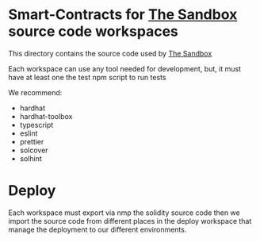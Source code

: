 # Smart-Contracts for [The Sandbox](https://www.sandbox.game) source code workspaces

This directory contains the source code used by [The Sandbox](https://www.sandbox.game)

Each workspace can use any tool needed for development, but, it must have at least one the test npm script to run tests 

We recommend:

- hardhat 
- hardhat-toolbox
- typescript
- eslint 
- prettier 
- solcover
- solhint

# Deploy

Each workspace must export via nmp the solidity source code then we import the source code from different places in the
deploy workspace that manage the deployment to our different environments.
